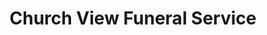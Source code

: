 ---
title: "Church View Funeral Service"
url: /chesham/church-view-funeral-service/
shop: funeral directors
---